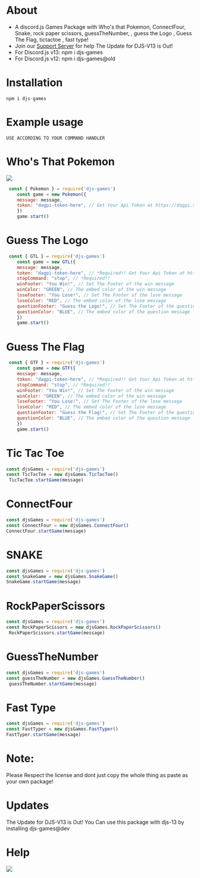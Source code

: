 # About
- A discord.js Games Package with Who's that Pokemon, ConnectFour, Snake, rock paper scissors, guessTheNumber, , guess the Logo , Guess The Flag, tictactoe , fast type!
- Join our [Support Server](https://discord.gg/jDP2FbvCdk) for help
The Update for DJS-V13 is Out! 
- For Discord.js v13: npm i djs-games
- For Discord.js v12: npm i djs-games@old
# Installation

```npm i djs-games```

# Example usage

```
USE ACCORDING TO YOUR COMMAND HANDLER
```

**Who's That Pokemon**
=== 
![](https://cdn.discordapp.com/attachments/856573008302309376/856574463453691934/npmpokemon.gif)
```js
 const { Pokemon } = require('djs-games')
    const game = new Pokemon({
    message: message,
    token: "dagpi-token-here", // Get Your Api Token at https://dagpi.xyz/dashboard
    })
    game.start()
```

**Guess The Logo**
=== 

```js
 const { GTL } = require('djs-games')
    const game = new GTL({
    message: message,
    token: "dagpi-token-here", // *Required!! Get Your Api Token at https://dagpi.xyz/dashboard 
    stopCommand: "stop", // *Required!!
    winFooter: "You Win!", // Set The Footer of the win message
    winColor: "GREEN", // The embed color of the win message
    loseFooter: "You Lose!", // Set The Footer of the lose message
    loseColor: "RED", // The embed color of the lose message
    questionFooter: "Guess the Logo!", // Set The Footer of the question message
    questionColor: "BLUE", // The embed color of the question message
    })
    game.start()
```

**Guess The Flag**
=== 

```js
 const { GTF } = require('djs-games')
    const game = new GTF({
    message: message,
    token: "dagpi-token-here", // *Required!! Get Your Api Token at https://dagpi.xyz/dashboard 
    stopCommand: "stop", // *Required!!
    winFooter: "You Win!", // Set The Footer of the win message
    winColor: "GREEN", // The embed color of the win message
    loseFooter: "You Lose!", // Set The Footer of the lose message
    loseColor: "RED", // The embed color of the lose message
    questionFooter: "Guess the Flag!", // Set The Footer of the question message
    questionColor: "BLUE", // The embed color of the question message
    })
    game.start()
```

**Tic Tac Toe**
=== 

```js
const djsGames = require('djs-games')
const TicTacToe = new djsGames.TicTacToe()
 TicTacToe.startGame(message)
```

**ConnectFour**
===

```js
const djsGames = require('djs-games')
const ConnectFour = new djsGames.ConnectFour()
ConnectFour.startGame(message)
```

**SNAKE**
===

```js
const djsGames = require('djs-games')
const SnakeGame = new djsGames.SnakeGame()
SnakeGame.startGame(message)
```

**RockPaperScissors**
===

```js
const djsGames = require('djs-games')
const RockPaperScissors = new djsGames.RockPaperScissors()
 RockPaperScissors.startGame(message)
```

**GuessTheNumber**
===

```js
const djsGames = require('djs-games')
const guessTheNumber = new djsGames.GuessTheNumber()
 guessTheNumber.startGame(message)
```

**Fast Type**
===

```js
const djsGames = require('djs-games')
const FastTyper = new djsGames.FastTyper()
FastTyper.startGame(message)

```

# Note: 
Please Respect the license and dont just copy  the whole thing as paste as your own package!

# Updates

The Update for DJS-V13 is Out! You Can use this package with djs-13 by installing djs-games@dev

# Help

<a href="https://discord.gg/jDP2FbvCdk"><img src="https://invidget.switchblade.xyz/jDP2FbvCdk" /></a>
